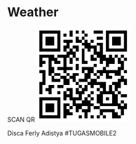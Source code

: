 # Weather

SCAN QR
![](https://github.com/discaferly/Weather/blob/master/qr.png)

Disca Ferly Adistya
#TUGASMOBILE2
